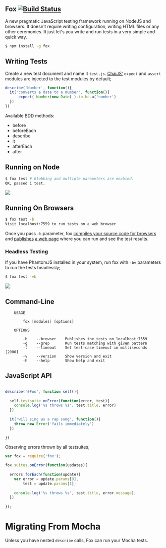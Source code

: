 ## Fox [![Build Status](https://travis-ci.org/azer/fox.png)](https://travis-ci.org/azer/fox)

A new pragmatic JavaScript testing framework running on NodeJS and browsers. 
It doesn't require writing configuration, writing HTML files or any other ceremonies. 
It just let's you write and run tests in a very simple and quick way.

```bash
$ npm install -g fox
```

## Writing Tests

Create a new test document and name it `test.js`. [ChaiJS'](http://chaijs.com) `expect` and `assert` modules are injected to the test modules by default;

```js
describe('Number', function(){
  it('converts a date to a number', function(){    
      expect( Number(new Date) ).to.be.a('number')
  })
})
```

Available BDD methods:

* before
* beforeEach
* describe
* it
* afterEach
* after

## Running on Node

```bash
$ fox test # Globbing and multiple parameters are enabled.
OK, passed 1 test.
```

![](https://dl.dropbox.com/s/agkrqwdrw3jlfhs/fox_cli.png)

## Running On Browsers

```bash
$ fox test -b
Visit localhost:7559 to run tests on a web browser
```

Once you pass `-b` parameter, fox [compiles your source code for browsers](https://github.com/azer/fox/blob/master/lib/browser.js#L18) and [publishes](https://github.com/azer/fox/blob/master/lib/server.js#L19) [a web page](https://github.com/azer/fox/blob/master/web/index.html) where you can run and see the test results.

### Headless Testing

If you have PhantomJS installed in your system, run fox with `-bv` parameters to run the tests headlessly;

```bash
$ fox test -vb
```

![](https://dl.dropboxusercontent.com/s/xji3v0p4yonssgy/fox-bv.png)

## Command-Line

```
    USAGE

        fox [modules] [options]

    OPTIONS

        -b    --browser    Publishes the tests on localhost:7559
        -g    --grep       Run tests matching with given pattern
        -t    --timeout    Set test-case timeout in milliseconds [2000]
        -v    --version    Show version and exit
        -h    --help       Show help and exit
```



## JavaScript API

```js

describe('#Foo', function self(){
  
  self.testsuite.onError(function(error, test){
    console.log('%s throws %s', test.title, error)
  })
  
  it('will sing us a rap song', function(){
    throw new Error('fails immediately')
  })
 
})

```

Observing errors thrown by all testsuites; 

```js
var fox = require('fox');

fox.suites.onError(function(updates){
  
  errors.forEach(function(update){
    var error = update.params[0],
        test = update.params[1];
    
    console.log('%s throws %s', test.title, error.message);
  })
  
});

```

# Migrating From Mocha

Unless you have nested `describe` calls, Fox can run your Mocha tests.
